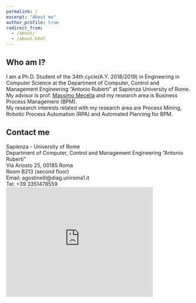 ```yaml
---
permalink: /
excerpt: "About me"
author_profile: true
redirect_from: 
  - /about/
  - /about.html
---
```

<h2 id="who-am-i">Who am I?</h2>
I am a Ph.D. Student of the 34th cycle(A.Y. 2018/2019) in Engineering in Computer Science at the Department of Computer, Control and Management Engineering “Antonio Ruberti” at Sapienza University of Rome. My advisor is prof. <a href="http://www.dis.uniroma1.it/~mecella">Massimo Mecella</a> and my research area is Business Process Management (BPM).<br>
My research interests related with my research area are Process Mining, Robotic Process Automation (RPA) and Automated Planning for BPM.

<h2 id="contact-me">Contact me</h2>
Sapienza - University of Rome <br>
Department of Computer, Control and Management Engineering “Antonio Ruberti” <br>
Via Ariosto 25, 00185 Roma <br>
Room B213 (second floor) <br>
Email: agostinelli@diag.uniroma1.it <br>
Tel: +39 3351478559

<iframe src="https://www.google.com/maps/embed?pb=!1m14!1m8!1m3!1d2970.08774494011!2d12.503551!3d41.89097!3m2!1i1024!2i768!4f13.1!3m3!1m2!1s0x0%3A0x2c23b41091df0337!2sUniversita&#39;+La+Sapienza+di+Roma+-+Dipartimento+di+Ingegneria+informatica%2C+automatica+e+gestionale!5e0!3m2!1sit!2sit!4v1546785928498" width="400" height="300" frameborder="0" style="border:0" allowfullscreen></iframe>



